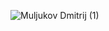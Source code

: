 ![Muljukov Dmitrij (1)](https://github.com/Dimonstratos/LatestWork/assets/130654761/9ac9434b-8522-47d3-90b7-7ee49d69dde8)
